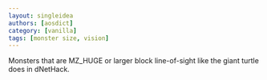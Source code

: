 ```yaml
---
layout: singleidea
authors: [aosdict]
category: [vanilla]
tags: [monster size, vision]
---
```

Monsters that are MZ_HUGE or larger block line-of-sight like the giant turtle does in dNetHack.
